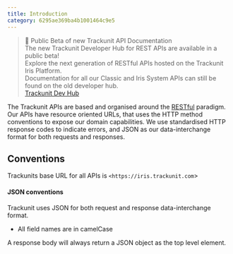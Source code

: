 ```yaml
---
title: Introduction
category: 6295ae369ba4b1001464c9e5
---
```

> 📘 Public Beta of new Trackunit API Documentation  
> The new Trackunit Developer Hub for REST APIs are available in a public beta!  
> Explore the next generation of RESTful APIs hosted on the Trackunit Iris Platform.  
> Documentation for all our Classic and Iris System APIs can still be found on the old developer hub.  
> [Trackunit Dev Hub](https://dev.trackunit.com/)

The Trackunit APIs are based and organised around the [RESTful](https://en.wikipedia.org/wiki/Representational_state_transfer) paradigm.  
Our APIs have resource oriented URLs, that uses the HTTP method conventions to expose our domain capabilities. We use standardised HTTP response codes to indicate errors, and JSON as our data-interchange format for both requests and responses.

## Conventions

Trackunits base URL for all APIs is `<https://iris.trackunit.com`>

#### JSON conventions

Trackunit uses JSON for both request and response data-interchange format. 

- All field names are in camelCase

A response body will always return a JSON object as the top level element.